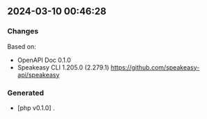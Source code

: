 

## 2024-03-10 00:46:28
### Changes
Based on:
- OpenAPI Doc 0.1.0 
- Speakeasy CLI 1.205.0 (2.279.1) https://github.com/speakeasy-api/speakeasy
### Generated
- [php v0.1.0] .